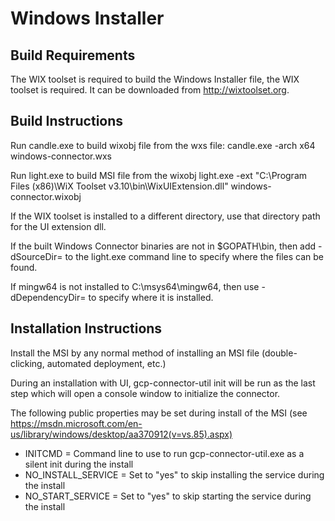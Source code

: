 # Windows Installer

## Build Requirements
The WIX toolset is required to build the Windows Installer file, the WIX toolset is required. 
It can be downloaded from http://wixtoolset.org.

## Build Instructions
Run candle.exe to build wixobj file from the wxs file:
candle.exe -arch x64 windows-connector.wxs

Run light.exe to build MSI file from the wixobj
light.exe -ext "C:\Program Files (x86)\WiX Toolset v3.10\bin\WixUIExtension.dll" windows-connector.wixobj

If the WIX toolset is installed to a different directory, use that directory path for the
UI extension dll.

If the built Windows Connector binaries are not in $GOPATH\bin, then add -dSourceDir=<Path> 
to the light.exe command line to specify where the files can be found.

If mingw64 is not installed to C:\msys64\mingw64, then use -dDependencyDir=<Path> 
to specify where it is installed.

## Installation Instructions
Install the MSI by any normal method of installing an MSI file (double-clicking, automated deployment, etc.)

During an installation with UI, gcp-connector-util init will be run as the last step which 
will open a console window to initialize the connector.

The following public properties may be set during install of the MSI 
(see https://msdn.microsoft.com/en-us/library/windows/desktop/aa370912(v=vs.85).aspx) 
* INITCMD = Command line to use to run gcp-connector-util.exe as a silent init during the install
* NO_INSTALL_SERVICE = Set to "yes" to skip installing the service during the install
* NO_START_SERVICE = Set to "yes" to skip starting the service during the install
